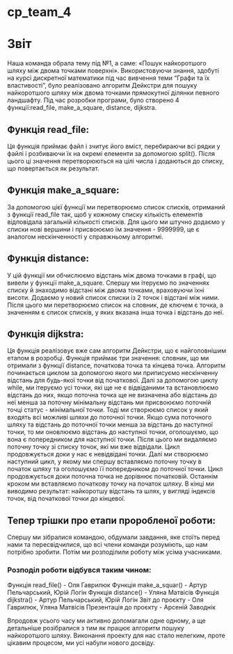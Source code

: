 # cp_team_4
# Звіт

Наша команда обрала тему під №1, а саме: «Пошук найкоротшого шляху між двома точками поверхні». Використовуючи знання, здобуті на курсі дискретної математики під час вивчення теми “Графи та їх властивості”, було реалізовано алгоритм Дейкстри для пошуку найкоротшого шляху між двома точками  прямокутної ділянки певного ландшафту.
Під час розробки програми, було створено 4 функції:read_file, make_a_square, distance, dijkstra.

## Функція read_file:
Ця функція приймає файл і зчитує його вміст, перебираючи всі рядки у файлі і розбиваючи їх на окремі елементи за допомогою split(). Після цього ці значення перетворюються на цілі числа і додаються до списку, що повертається як результат.

## Функція make_a_square:
За допомогою цієї функції ми перетворюємо список списків, отриманий з функції read_file так, щоб у кожному списку кількість елементів відповідала загальній кількості списків. Для цього ми штучно додаємо у списки нові вершини і присвоюємо їм значення - 9999999, це є аналогом нескінченності у справжньому алгоритмі.

## Функція distance:
У цій функції ми обчислюємо відстань між двома точками в графі, що вивели у функції make_a_square. Спершу ми ітеруємо по значеннях списку й знаходимо відстані між двома точками, враховуючи їхні висоти. Додаємо у новий список списки із 2 точок і відстані між ними. Після цього ми перетворюємо список на словник, де ключем є точка, а значенням є список списків, у яких вказана інша точка і відстань до неї.

## Функція dijkstra:
Ця функція реалізовує вже сам алгоритм Дейкстри, що є найголовнішим етапом в розробці. Функція приймає три значення: словник, що ми отримали з функції distance, початкова точка та кінцева точка. Алгоритм починається циклом за допомогою якого ми приписуємо нескінченну відстань для будь-якої точки від початкової. Далі за допомогою циклу while, ми ітеруємо усі точки, які ще не є відвіданими та встановлюємо відстань до них, якщо поточна точка ще не визначена або відстань до неї менша за поточну мінімальну відстань ми присвоюємо поточній точці статус - мінімальної точки. Тоді ми створюємо список у який входять всі можливі шляхи до поточної точки. Якщо сума поточного шляху та відстань до поточної точки менша за відстань до наступної точки, то ми оновлюємо відстань до наступної точки, оголошуємо, що вона є попередником для наступної точки. Після цього ми видаляємо поточну точку зі списку точок, які ми вже відвідали. Цикл продовжується доки у нас є невідвідані точки. Далі ми створюємо наступний цикл, у якому ми спершу вставляємо поточну точку в початок шляху та оголошуємо її попередником до поточної точки. Цикл продовжується доки поточна точка не дорівнює початковій. Останнім кроком ми вставляємо початкову точку на початок шляху. В кінці ми виводимо результат: найкоротшу відстань та шлях, у вигляді індексів точок, від початкової точки до кінцевої.

## Тепер трішки про етапи проробленої роботи: 
Спершу ми зібралися командою, обдумали завдання, яке стоїть перед нами та пересвідчилися, що всі члени команди розуміють, що нам потрібно зробити. Потім ми розподілили роботу між усіма учасниками.  

### Розподіл роботи відбувся таким чином:
Функція read_file() - Оля Гаврилюк
Функція make_a_squar() - Артур Пельчарський, Юрій Логін
Функція distance() - Уляна Матвісів
Функція dijkstra() - Артур Пельчарський, Юрій Логін
Звіт до проєкту - Оля Гаврилюк, Уляна Матвісів
Презентація до проєкту - Арсеній Заводнік

Впродовж усього часу ми активно допомагали одне одному, а ще детальніше розібралися з тим як працює алгоритм пошуку найкоротшого шляху. Виконання проекту для нас стало нелегким, проте цікавим процесом, ми усі набули нового досвіду. 





